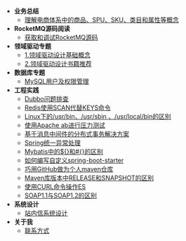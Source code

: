 * **业务总结**
    * [理解电商体系中的商品、SPU、SKU、类目和属性等概念](blogs/2019/3/3/article_2/)
* **RocketMQ源码阅读**
    * [获取和调试RocketMQ源码](blogs/2019/3/20/article_1/)
* **领域驱动专题**
    * [1.领域驱动设计基础概念](blogs/2019/3/5/article_1/)
    * [2.领域驱动设计书籍推荐](blogs/2019/3/5/article_2/)
* **数据库专题**
    * [MySQL用户及权限管理](blogs/2019/3/3/article_1/)
* **工程实践**
    * [Dubbo问题排查](blogs/2019/5/29/article_1/)
    * [Redis使用SCAN代替KEYS命令](blogs/2019/5/23/article_1/)
    * [Linux下的/usr/bin、/usr/sbin 、/usr/local/bin的区别](blogs/2019/5/14/article_1/)
    * [使用Apache ab进行压力测试](blogs/2019/3/31/article_1/)
    * [基于消息中间件的分布式事务解决方案](blogs/2019/3/7/article_1/)
    * [Spring统一异常处理](blogs/2019/3/5/article_3/)
    * [Mybatis中的${}和#{}的区别](blogs/2019/3/3/article_4/)
    * [如何编写自定义spring-boot-starter](blogs/how-to-customize-spring-boot-starter.md)
    * [巧用GitHub做为个人maven仓库](blogs/use-github-for-own-maven-repository.md)
    * [Maven库版本中RELEASE和SNAPSHOT的区别](blogs/the-difference-between-release-and-snapshot-in-the-maven-library-version.md)
    * [使用CURL命令操作ES](blogs/use-curl-operate-elasticsearch.md)
    * [SOAP1.1与SOAP1.2的区别](blogs/the-difference-between-soap1.1-and-soap1.2.md)
* **系统设计**
    * [站内信系统设计](blogs/2019/3/3/article_3/)
* **关于我**
    * [联系方式](blogs/about-me.md)